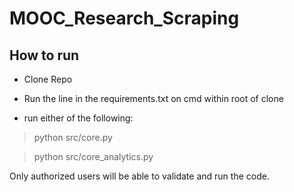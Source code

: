 # MOOC_Research_Scraping

## How to run

- Clone Repo

- Run the line in the requirements.txt on cmd within root of clone

- run either of the following:
> python src/core.py

> python src/core_analytics.py

Only authorized users will be able to validate and run the code.
